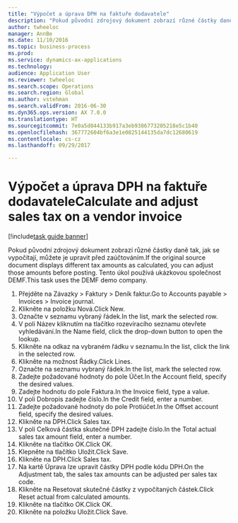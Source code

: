 ```yaml
--- 
title: "Výpočet a úprava DPH na faktuře dodavatele"
description: "Pokud původní zdrojový dokument zobrazí různé částky daně tak, jak se vypočítají, můžete je upravit před zaúčtováním."
author: twheeloc
manager: AnnBe
ms.date: 11/10/2016
ms.topic: business-process
ms.prod: 
ms.service: dynamics-ax-applications
ms.technology: 
audience: Application User
ms.reviewer: twheeloc
ms.search.scope: Operations
ms.search.region: Global
ms.author: vstehman
ms.search.validFrom: 2016-06-30
ms.dyn365.ops.version: AX 7.0.0
ms.translationtype: HT
ms.sourcegitcommit: 7e0a5d044133b917a3eb9386773205218e5c1b40
ms.openlocfilehash: 367772604bf6a3e1e0825144135da7dc12680619
ms.contentlocale: cs-cz
ms.lasthandoff: 09/29/2017

---
```

# <a name="calculate-and-adjust-sales-tax-on-a-vendor-invoice"></a><span data-ttu-id="db3ac-103">Výpočet a úprava DPH na faktuře dodavatele</span><span class="sxs-lookup"><span data-stu-id="db3ac-103">Calculate and adjust sales tax on a vendor invoice</span></span>

[!include[task guide banner](../../includes/task-guide-banner.md)]

<span data-ttu-id="db3ac-104">Pokud původní zdrojový dokument zobrazí různé částky daně tak, jak se vypočítají, můžete je upravit před zaúčtováním.</span><span class="sxs-lookup"><span data-stu-id="db3ac-104">If the original source document displays different tax amounts as calculated, you can adjust those amounts before posting.</span></span> <span data-ttu-id="db3ac-105">Tento úkol používá ukázkovou společnost DEMF.</span><span class="sxs-lookup"><span data-stu-id="db3ac-105">This task uses the DEMF demo company.</span></span>

1. <span data-ttu-id="db3ac-106">Přejděte na Závazky > Faktury > Deník faktur.</span><span class="sxs-lookup"><span data-stu-id="db3ac-106">Go to Accounts payable > Invoices > Invoice journal.</span></span>
2. <span data-ttu-id="db3ac-107">Klikněte na položku Nová.</span><span class="sxs-lookup"><span data-stu-id="db3ac-107">Click New.</span></span>
3. <span data-ttu-id="db3ac-108">Označte v seznamu vybraný řádek.</span><span class="sxs-lookup"><span data-stu-id="db3ac-108">In the list, mark the selected row.</span></span>
4. <span data-ttu-id="db3ac-109">V poli Název kliknutím na tlačítko rozevíracího seznamu otevřete vyhledávání.</span><span class="sxs-lookup"><span data-stu-id="db3ac-109">In the Name field, click the drop-down button to open the lookup.</span></span>
5. <span data-ttu-id="db3ac-110">Klikněte na odkaz na vybraném řádku v seznamu.</span><span class="sxs-lookup"><span data-stu-id="db3ac-110">In the list, click the link in the selected row.</span></span>
6. <span data-ttu-id="db3ac-111">Klikněte na možnost Řádky.</span><span class="sxs-lookup"><span data-stu-id="db3ac-111">Click Lines.</span></span>
7. <span data-ttu-id="db3ac-112">Označte na seznamu vybraný řádek.</span><span class="sxs-lookup"><span data-stu-id="db3ac-112">In the list, mark the selected row.</span></span>
8. <span data-ttu-id="db3ac-113">Zadejte požadované hodnoty do pole Účet.</span><span class="sxs-lookup"><span data-stu-id="db3ac-113">In the Account field, specify the desired values.</span></span>
9. <span data-ttu-id="db3ac-114">Zadejte hodnotu do pole Faktura.</span><span class="sxs-lookup"><span data-stu-id="db3ac-114">In the Invoice field, type a value.</span></span>
10. <span data-ttu-id="db3ac-115">V poli Dobropis zadejte číslo.</span><span class="sxs-lookup"><span data-stu-id="db3ac-115">In the Credit field, enter a number.</span></span>
11. <span data-ttu-id="db3ac-116">Zadejte požadované hodnoty do pole Protiúčet.</span><span class="sxs-lookup"><span data-stu-id="db3ac-116">In the Offset account field, specify the desired values.</span></span>
12. <span data-ttu-id="db3ac-117">Klikněte na DPH.</span><span class="sxs-lookup"><span data-stu-id="db3ac-117">Click Sales tax.</span></span>
13. <span data-ttu-id="db3ac-118">V poli Celková částka skutečné DPH zadejte číslo.</span><span class="sxs-lookup"><span data-stu-id="db3ac-118">In the Total actual sales tax amount field, enter a number.</span></span>
14. <span data-ttu-id="db3ac-119">Klikněte na tlačítko OK.</span><span class="sxs-lookup"><span data-stu-id="db3ac-119">Click OK.</span></span>
15. <span data-ttu-id="db3ac-120">Klepněte na tlačítko Uložit.</span><span class="sxs-lookup"><span data-stu-id="db3ac-120">Click Save.</span></span>
16. <span data-ttu-id="db3ac-121">Klikněte na DPH.</span><span class="sxs-lookup"><span data-stu-id="db3ac-121">Click Sales tax.</span></span>
17. <span data-ttu-id="db3ac-122">Na kartě Úprava lze upravit částky DPH podle kódu DPH.</span><span class="sxs-lookup"><span data-stu-id="db3ac-122">On the Adjustment tab, the sales tax amounts can be adjusted per sales tax code.</span></span>
18. <span data-ttu-id="db3ac-123">Klikněte na Resetovat skutečné částky z vypočítaných částek.</span><span class="sxs-lookup"><span data-stu-id="db3ac-123">Click Reset actual from calculated amounts.</span></span>
19. <span data-ttu-id="db3ac-124">Klikněte na tlačítko OK.</span><span class="sxs-lookup"><span data-stu-id="db3ac-124">Click OK.</span></span>
20. <span data-ttu-id="db3ac-125">Klikněte na položku Uložit.</span><span class="sxs-lookup"><span data-stu-id="db3ac-125">Click Save.</span></span>


